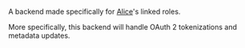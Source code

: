 A backend made specifically for [Alice](https://github.com/Rian8337/Alice)'s linked roles.

More specifically, this backend will handle OAuth 2 tokenizations and metadata updates.
